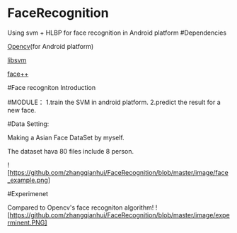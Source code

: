 # FaceRecognition
Using svm + HLBP for face recognition in Android platform
#Dependencies

[Opencv](http://opencv.org/)(for Android platform)

[libsvm](https://github.com/cjlin1/libsvm.git)

[face++](http://www.faceplusplus.com.cn/)

#Face recogniton Introduction

#MODULE：
  1.train the SVM in android platform.
  2.predict the result for a new face.
  
#Data Setting:
  
  Making a Asian Face DataSet by myself.
   
  The dataset hava 80 files include 8 person.
   
  ![https://github.com/zhangqianhui/FaceRecognition/blob/master/image/face_example.png]
  
#Experimenet

  Compared to Opencv's face recogniton algorithm!
  ![https://github.com/zhangqianhui/FaceRecognition/blob/master/image/experminent.PNG]
  

   

  

